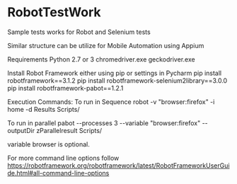 # RobotTestWork
Sample tests works for Robot and Selenium tests

Similar structure can be utilize for Mobile Automation using Appium

Requirements
Python 2.7 or 3
chromedriver.exe
geckodriver.exe

Install Robot Framework either using pip or settings in Pycharm
pip install robotframework==3.1.2
pip install robotframework-selenium2library==3.0.0
pip install robotframework-pabot==1.2.1

Execution Commands:
To run in Sequence 
robot -v "browser:firefox" -i home -d Results  Scripts/

To run in parallel
pabot --processes 3 --variable "browser:firefox"  --outputDir zParallelresult  Scripts/

variable browser is optional.

For more command line options follow
https://robotframework.org/robotframework/latest/RobotFrameworkUserGuide.html#all-command-line-options 
